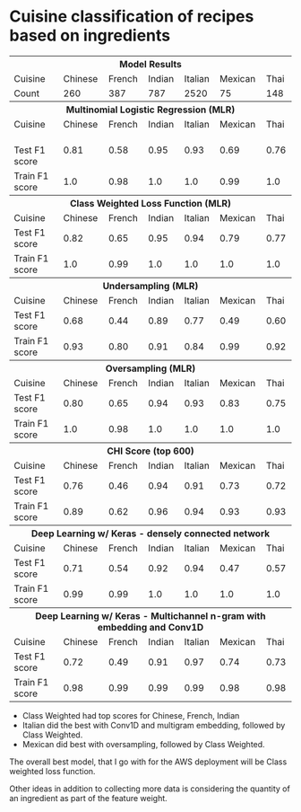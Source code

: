 # Cuisine classification of recipes based on ingredients

        
<table>
<tbody>
  <tr>
    <th td style="text-align: center;" colspan="8">Model Results</th>
  </tr>
  <tr>
    <td>Cuisine</td>
    <td>Chinese</td>
    <td>French</td>
    <td>Indian</td>
    <td>Italian</td>
    <td>Mexican</td>
    <td>Thai</td>
  </tr>
  <tr>
    <td>Count</td>
    <td>260</td>
    <td>387</td>
    <td>787</td>
    <td>2520</td>
    <td>75</td>
    <td>148</td>
  </tr>
    <tr>  
 <th td style="text-align: center;" colspan="8">Multinomial Logistic Regression (MLR)</th>
      </tr>
  <tr>
    <td>Cuisine</td>
    <td>Chinese</td>
    <td>French</td>
    <td>Indian</td>
    <td>Italian</td>
    <td>Mexican</td>
    <td>Thai</td>
  </tr>

  <tr>
    <td><br>Test F1 score<br></td>
    <td>0.81</td>
    <td>0.58</td>
    <td>0.95</td>
    <td>0.93</td>
    <td>0.69</td>
    <td>0.76</td>
  </tr>
  <tr>
    <td>Train F1 score<br></td>
    <td>1.0</td>
    <td>0.98</td>
    <td>1.0</td>
    <td>1.0</td>
    <td>0.99</td>
    <td>1.0</td>
  </tr>
  <tr>
    <th td style="text-align: center;" colspan="8">Class Weighted Loss Function (MLR)</th>
  </tr>
  <tr>
    <td>Cuisine</td>
    <td>Chinese</td>
    <td>French</td>
    <td>Indian</td>
    <td>Italian</td>
    <td>Mexican</td>
    <td>Thai</td>
  </tr>
  <tr>
    <td>Test F1 score</td>
    <td>0.82</td>
    <td>0.65</td>
    <td>0.95</td>
    <td>0.94</td>
    <td>0.79</td>
    <td>0.77</td>
  </tr>
  <tr>
    <td>Train F1 score</td>
    <td>1.0</td>
    <td>0.99</td>
    <td>1.0</td>
    <td>1.0</td>
    <td>1.0</td>
    <td>1.0</td>
  </tr>
  <tr>
    <th td style="text-align: center;" colspan="8">Undersampling (MLR)</th>
  </tr>
  <tr>
    <td>Cuisine</td>
    <td>Chinese</td>
    <td>French</td>
    <td>Indian</td>
    <td>Italian</td>
    <td>Mexican</td>
    <td>Thai</td>
  </tr>
  <tr>
    <td>Test F1 score</td>
    <td>0.68</td>
    <td>0.44</td>
    <td>0.89</td>
    <td>0.77</td>
    <td>0.49</td>
    <td>0.60</td>
  </tr>
  <tr>
    <td>Train F1 score</td>
    <td>0.93</td>
    <td>0.80</td>
    <td>0.91</td>
    <td>0.84</td>
    <td>0.99</td>
    <td>0.92</td>
  </tr>
  <tr>       
    <th td style="text-align: center;" colspan="8">Oversampling (MLR)</th>
  </tr>
  <tr>
    <td>Cuisine</td>
    <td>Chinese</td>
    <td>French</td>
    <td>Indian</td>
    <td>Italian</td>
    <td>Mexican</td>
    <td>Thai</td>
  </tr>
  <tr>
    <td>Test F1 score</td>
    <td>0.80</td>
    <td>0.65</td>
    <td>0.94</td>
    <td>0.93</td>
    <td>0.83</td>
    <td>0.75</td>
  </tr>
  <tr>
    <td>Train F1 score</td>
    <td>1.0</td>
    <td>0.98</td>
    <td>1.0</td>
    <td>1.0</td>
    <td>1.0</td>
    <td>1.0</td>
  </tr>
  <tr>     
    <th td style="text-align: center;" colspan="8">CHI Score (top 600)</th>
  </tr>
  <tr>
    <td>Cuisine</td>
    <td>Chinese</td>
    <td>French</td>
    <td>Indian</td>
    <td>Italian</td>
    <td>Mexican</td>
    <td>Thai</td>
  </tr>
  <tr>    
    <td>Test F1 score</td>
    <td>0.76</td>
    <td>0.46</td>
    <td>0.94</td>
    <td>0.91</td>
    <td>0.73</td>
    <td>0.72</td>
  </tr>
  <tr>
    <td>Train F1 score</td>
    <td>0.89</td>
    <td>0.62</td>
    <td>0.96</td>
    <td>0.94</td>
    <td>0.93</td>
    <td>0.93</td>
  </tr>
  <tr>
    <th td style="text-align: center;" colspan="8">Deep Learning w/ Keras - densely connected network</th>
  </tr>
  <tr>
    <td>Cuisine</td>
    <td>Chinese</td>
    <td>French</td>
    <td>Indian</td>
    <td>Italian</td>
    <td>Mexican</td>
    <td>Thai</td>
  </tr>
  <tr>
    <td>Test F1 score</td>
    <td>0.71</td>
    <td>0.54</td>
    <td>0.92</td>
    <td>0.94</td>
    <td>0.47</td>
    <td>0.57</td>
  </tr>
  <tr>
    <td>Train F1 score</td>
    <td>0.99</td>
    <td>0.99</td>
    <td>1.0</td>
    <td>1.0</td>
    <td>1.0</td>
    <td>1.0</td>
  </tr>
  <tr>
    <th td style="text-align: center;" colspan="8">Deep Learning w/ Keras - Multichannel n-gram with embedding and Conv1D</th>
  </tr>
  <tr>
    <td>Cuisine</td>
    <td>Chinese</td>
    <td>French</td>
    <td>Indian</td>
    <td>Italian</td>
    <td>Mexican</td>
    <td>Thai</td>
  </tr>
  <tr>
    <td>Test F1 score</td>
    <td>0.72</td>
    <td>0.49</td>
    <td>0.91</td>
    <td>0.97</td>
    <td>0.74</td>
    <td>0.73</td>
  </tr>
  <tr>
    <td>Train F1 score</td>
    <td>0.98</td>
    <td>0.99</td>
    <td>0.99</td>
    <td>0.99</td>
    <td>0.98</td>
    <td>0.98</td>
  </tr>
    </tbody>
</table>

- Class Weighted had top scores for Chinese, French, Indian
- Italian did the best with Conv1D and multigram embedding, followed by Class Weighted.
- Mexican did best with oversampling, followed by Class Weighted.

The overall best model, that I go with for the AWS deployment will be Class weighted loss function.

Other ideas in addition to collecting more data is considering the quantity of an ingredient as part of the feature weight.


